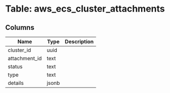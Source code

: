
# Table: aws_ecs_cluster_attachments

## Columns
| Name        | Type           | Description  |
| ------------- | ------------- | -----  |
|cluster_id|uuid||
|attachment_id|text||
|status|text||
|type|text||
|details|jsonb||
